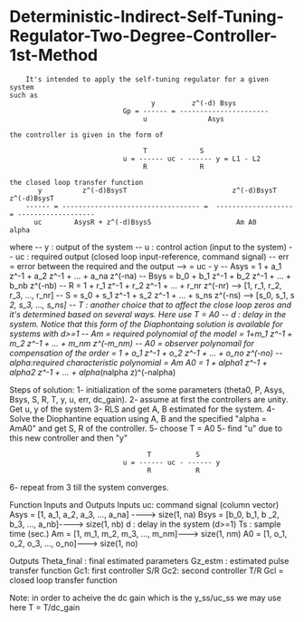# Deterministic-Indirect-Self-Tuning-Regulator-Two-Degree-Controller-1st-Method

        It's intended to apply the self-tuning regulator for a given system
    such as 
                                       y         z^(-d) Bsys
                                Gp = ------ = ----------------------
                                     u               Asys

    the controller is given in the form of 
                                    
                                     T             S 
                                u = ------ uc - ------ y = L1 - L2
                                     R             R

    the closed loop transfer function
           y          z^(-d)BsysT                          z^(-d)BsysT           z^(-d)BsysT
        ------ = ---------------------------------- =  -------------------  = -------------------
          uc        AsysR + z^(-d)BsysS                     Am A0                 alpha

where 
-- y : output of the system
-- u : control action (input to the system)
-- uc : required output (closed loop input-reference, command signal)
-- err = error between the required and the output --> = uc - y
-- Asys = 1 + a_1 z^-1 + a_2 z^-1 + ... + a_na z^(-na) 
-- Bsys = b_0 + b_1 z^-1 + b_2 z^-1 + ... + b_nb z^(-nb)
-- R = 1 + r_1 z^-1 + r_2 z^-1 + ... + r_nr z^(-nr) --> [1,  r_1,  r_2,  r_3,  ..., r_nr] 
-- S = s_0 + s_1 z^-1 + s_2 z^-1 + ... + s_ns z^(-ns) --> [s_0,  s_1, s _2,  s_3,  ..., s_ns] 
-- T : another choice that to affect the close loop zeros and it's determined based 
        on several ways. Here use T = A0
-- d : delay in the system. Notice that this form of the Diaphontaing solution
        is available for systems with d>=1
-- Am = required polynomial of the model = 1+m_1 z^-1 + m_2 z^-1 + ... + m_nm z^(-m_nm)
-- A0 = observer polynomail for compensation of the order = 1 + o_1 z^-1 + o_2 z^-1 + ... + o_no z^(-no)
-- alpha:required characteristic polynomial = Am A0 = 1 + alpha1 z^-1 + alpha2 z^-1 + ... + alpha_(nalpha z)^(-nalpha) 

Steps of solution:
1- initialization of the some parameters (theta0, P, Asys, Bsys, S, R, T, y, u, err, dc_gain).
2- assume at first the controllers are unity. Get u, y of the system
3- RLS and get A, B estimated for the system. 
4- Solve the Diophantine equation using A, B and the specified "alpha = AmA0" and get S, R of the controller.
5- choose T = A0
5- find "u" due to this new controller and then "y"
                                    
                                      T           S 
                                u = ------ uc - ------ y
                                      R           R

6- repeat from 3 till the system converges.

Function Inputs and Outputs
Inputs
    uc: command signal (column vector)
    Asys = [1,  a_1,  a_2,  a_3,  ..., a_na] ----> size(1, na)
    Bsys = [b_0,  b_1, b _2,  b_3,  ..., a_nb]----> size(1, nb)
    d : delay in the system (d>=1)
    Ts : sample time (sec.)
    Am = [1,  m_1,  m_2,  m_3,  ..., m_nm]---> size(1, nm) 
    A0 = [1,  o_1,  o_2,  o_3,  ..., o_no]---> size(1, no) 

Outputs
Theta_final : final estimated parameters
Gz_estm : estimated pulse transfer function
Gc1: first controller S/R
Gc2: second controller T/R
Gcl = closed loop transfer function 

Note: in order to acheive the dc gain which is the y_ss/uc_ss we may use
here T = T/dc_gain
